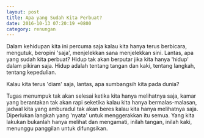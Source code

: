 ```yaml
---
layout: post
title: Apa yang Sudah Kita Perbuat?
date: 2016-10-13 07:20:19 +0800
category: renungan
---
```


Dalam kehidupan kita ini percuma saja kalau kita hanya terus berbicara, mengutuk, beropini 'saja', menjelekkan sana menjelekkan sini. Lantas, apa yang sudah kita perbuat? Hidup tak akan berputar jika kita hanya 'hidup' dalam pikiran saja. Hidup adalah tentang tangan dan kaki, tentang langkah, tentang kepedulian.

Kalau kita terus 'diam' saja, lantas, apa sumbangsih kita pada dunia?

<!-- more -->

Tugas menumpuk tak akan selesai ketika kita hanya melihatnya saja, kamar yang berantakan tak akan rapi seketika kalau kita hanya bermalas-malasan, jadwal kita yang amburadul tak akan beres kalau kita hanya melihatnya saja. Diperlukan langkah yang 'nyata' untuk menggerakkan itu semua. Yang kita lakukan bukanlah hanya melihat dan mengamati, inilah tangan, inilah kaki, menunggu panggilan untuk difungsikan.